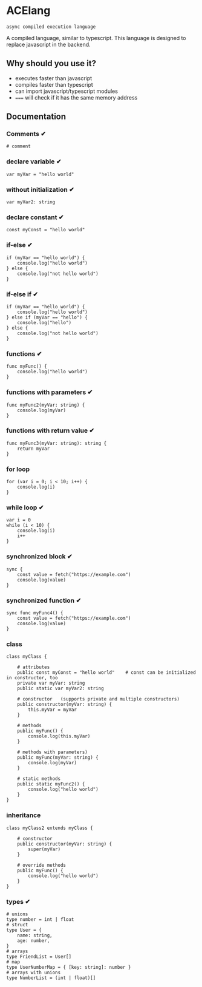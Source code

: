 # ACElang
`async compiled execution language`

A compiled language, similar to typescript.
This language is designed to replace javascript in the backend.

## Why should you use it?
* executes faster than javascript
* compiles faster than typescript
* can import javascript/typescript modules
* `===` will check if it has the same memory address


## Documentation

### Comments ✔
```ace
# comment
```

### declare variable ✔
```ace
var myVar = "hello world"
```

### without initialization ✔
```ace
var myVar2: string
```

### declare constant ✔
```ace
const myConst = "hello world"
```

### if-else ✔
```ace
if (myVar == "hello world") {
    console.log("hello world")
} else {
    console.log("not hello world")
}
```

### if-else if ✔
```ace
if (myVar == "hello world") {
    console.log("hello world")
} else if (myVar == "hello") {
    console.log("hello")
} else {
    console.log("not hello world")
}
```

### functions ✔
```ace
func myFunc() {
    console.log("hello world")
}
```

### functions with parameters ✔
```ace
func myFunc2(myVar: string) {
    console.log(myVar)
}
```

### functions with return value ✔
```ace
func myFunc3(myVar: string): string {
    return myVar
}
```

### for loop
```ace
for (var i = 0; i < 10; i++) {
    console.log(i)
}
```

### while loop ✔
```ace
var i = 0
while (i < 10) {
    console.log(i)
    i++
}
```

### synchronized block ✔
```ace
sync {
    const value = fetch("https://example.com")
    console.log(value)
}
```

### synchronized function ✔
```ace
sync func myFunc4() {
    const value = fetch("https://example.com")
    console.log(value)
}
```

### class
```ace
class myClass {

    # attributes
    public const myConst = "hello world"    # const can be initialized in constructor, too
    private var myVar: string
    public static var myVar2: string

    # constructor   (supports private and multiple constructors)
    public constructor(myVar: string) {
        this.myVar = myVar
    }

    # methods
    public myFunc() {
        console.log(this.myVar)
    }

    # methods with parameters)
    public myFunc(myVar: string) {
        console.log(myVar)
    }

    # static methods
    public static myFunc2() {
        console.log("hello world")
    }
}
```

### inheritance
```ace
class myClass2 extends myClass {

    # constructor
    public constructor(myVar: string) {
        super(myVar)
    }

    # override methods
    public myFunc() {
        console.log("hello world")
    }
}
```

### types ✔
```ace
# unions
type number = int | float
# struct
type User = {
    name: string,
    age: number,
}
# arrays
type FriendList = User[]
# map
type UserNumberMap = { [key: string]: number }
# arrays with unions
type NumberList = (int | float)[]
```